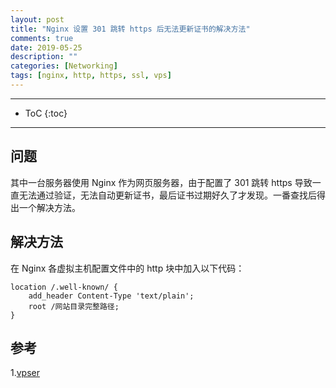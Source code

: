 ```yaml
---
layout: post
title: "Nginx 设置 301 跳转 https 后无法更新证书的解决方法"
comments: true
date: 2019-05-25
description: ""
categories: [Networking]
tags: [nginx, http, https, ssl, vps]
---
```


---
* ToC
{:toc}
---

## 问题

其中一台服务器使用 Nginx 作为网页服务器，由于配置了 301 跳转 https 导致一直无法通过验证，无法自动更新证书，最后证书过期好久了才发现。一番查找后得出一个解决方法。

## 解决方法

在 Nginx 各虚拟主机配置文件中的 http 块中加入以下代码：

``` nginx
location /.well-known/ {
    add_header Content-Type 'text/plain';
    root /网站目录完整路径;
}
```

## 参考

1.[vpser](https://www.vpser.net/build/letsencrypt-free-ssl.html)

